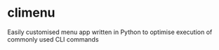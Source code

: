 # climenu
Easily customised menu app written in Python to optimise execution of commonly used CLI commands
